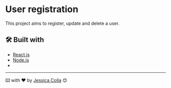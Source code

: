 # User registration

This project aims to register, update and delete a user.

## 🛠️ Built with

* [React.js](https://pt-br.reactjs.org/) 
* [Node.js](https://nodejs.org/en/)
* 

---
⌨️ with ❤️ by [Jessica Colla](https://github.com/JessColla) 😊
